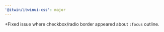 ```yaml
---
'@itwin/itwinui-css': major
---
```


+Fixed issue where checkbox/radio border appeared about `:focus` outline.
